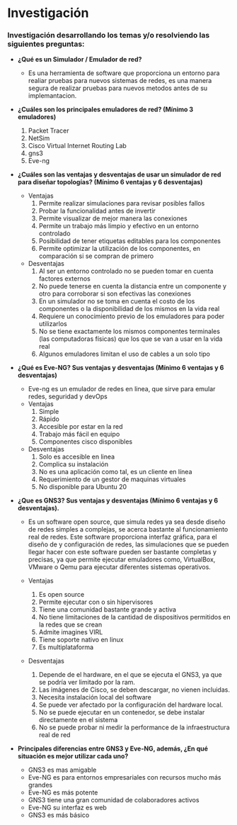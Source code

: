 # Investigación

### Investigación desarrollando los temas y/o resolviendo las siguientes preguntas:

* **¿Qué es un Simulador / Emulador de red?**
  * Es una herramienta de software que proporciona un entorno para realiar pruebas para nuevos sistemas de redes, es una manera segura de realizar pruebas para nuevos metodos antes de su implemantacion.
* **¿Cuáles son los principales emuladores de red? (Mínimo 3 emuladores)**
  1.  Packet Tracer
  2.  NetSim
  3.  Cisco Virtual Internet Routing Lab
  4.  gns3
  5.  Eve-ng
* **¿Cuáles son las ventajas y desventajas de usar un simulador de red para diseñar topologías? (Mínimo 6 ventajas y 6 desventajas)**
  * Ventajas
    1. Permite realizar simulaciones para revisar posibles fallos
    2. Probar la funcionalidad antes de invertir
    3. Permite visualizar de mejor manera las conexiones
    4. Permite un trabajo más limpio y efectivo en un entorno controlado
    5. Posibilidad de tener etiquetas editables para los componentes
    6. Permite optimizar la utilización de los componentes, en comparación si se compran de primero
  * Desventajas
    1. Al ser un entorno controlado no se pueden tomar en cuenta factores externos
    2. No puede tenerse en cuenta la distancia entre un componente y otro para corroborar si son efectivas las conexiones
    3. En un simulador no se toma en cuenta el costo de los componentes o la disponibilidad de los mismos en la vida real
    4. Requiere un conocimiento previo de los emuladores para poder utilizarlos
    5. No se tiene exactamente los mismos componentes terminales (las computadoras físicas) que los que se van a usar en la vida real
    6. Algunos emuladores limitan el uso de cables a un solo tipo

* **¿Qué es Eve-NG? Sus ventajas y desventajas (Mínimo 6 ventajas y 6 desventajas)**
  * Eve-ng es un emulador de redes en linea, que sirve para emular redes, seguridad y devOps
  * Ventajas
    1.  Simple
    2.  Rápido
    3.  Accesible por estar en la red
    4.  Trabajo más fácil en equipo
    5.  Componentes cisco disponibles
  * Desventajas
    1. Solo es accesible en linea
    2. Complica su instalación
    3. No es una aplicación como tal, es un cliente en línea
    4. Requerimiento de un gestor de maquinas virtuales
    5. No disponible para Ubuntu 20

* **¿Que es GNS3? Sus ventajas y desventajas (Mínimo 6 ventajas y 6 desventajas).**

  * Es un software open source, que simula redes ya sea desde diseño de redes simples a complejas, se acerca bastante al funcionamiento real de redes.  Este software proporciona interfaz gráfica, para el diseño de y configuración de redes, las simulaciones que se pueden llegar hacer con este software pueden ser bastante completas y precisas, ya que permite ejecutar emuladores como, VirtualBox, VMware o Qemu para ejecutar diferentes sistemas operativos.   

  * Ventajas

    1. Es open source
    2. Permite ejecutar con o sin hipervisores
    3. Tiene una comunidad bastante grande y activa
    4. No tiene limitaciones de la cantidad de dispositivos permitidos en la redes que se crean
    5. Admite imagines VIRL
    6. Tiene soporte nativo en linux
    7. Es multiplataforma 

  * Desventajas
    1. Depende de el hardware, en el que se ejecuta el GNS3, ya que se podría ver limitado por la ram.
    2. Las imágenes de Cisco, se deben descargar, no vienen incluidas.
    3. Necesita instalación local del software
    4. Se puede ver afectado por la configuración del hardware local. 
    5. No se puede ejecutar en un contenedor, se debe instalar directamente en el sistema
    6. No se puede probar ni medir la performance de la infraestructura real de red 
    

* **Principales diferencias entre GNS3 y Eve-NG, además, ¿En qué situación es
  mejor utilizar cada uno?**
  * GNS3 es mas amigable
  * Eve-NG es para entornos empresariales con recursos mucho más grandes
  * Eve-NG es más potente
  * GNS3 tiene una gran comunidad de colaboradores activos
  * Eve-NG su interfaz es web
  * GNS3 es más básico